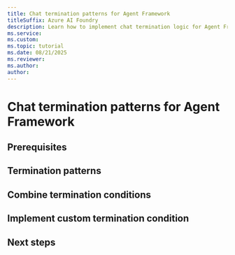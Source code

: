 ```yaml
---
title: Chat termination patterns for Agent Framework
titleSuffix: Azure AI Foundry
description: Learn how to implement chat termination logic for Agent Framework.
ms.service: 
ms.custom:
ms.topic: tutorial
ms.date: 08/21/2025
ms.reviewer: 
ms.author: 
author: 
---
```


# Chat termination patterns for Agent Framework



## Prerequisites

## Termination patterns

## Combine termination conditions

## Implement custom termination condition


## Next steps
